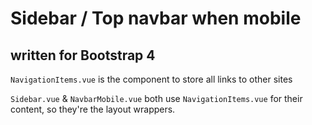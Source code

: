 # Sidebar / Top navbar when mobile
## written for Bootstrap 4

`NavigationItems.vue` is the component to store all links to other sites

`Sidebar.vue` & `NavbarMobile.vue` both use `NavigationItems.vue` for their content,
so they're the layout wrappers.
